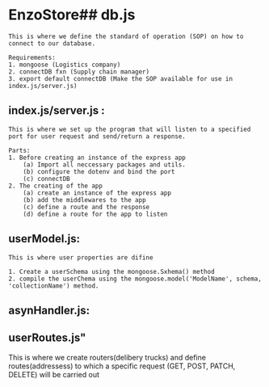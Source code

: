 # EnzoStore## db.js
    This is where we define the standard of operation (SOP) on how to connect to our database.

    Requirements:
    1. mongoose (Logistics company)
    2. connectDB fxn (Supply chain manager)
    3. export default connectDB (Make the SOP available for use in index.js/server.js)

## index.js/server.js : 
    This is where we set up the program that will listen to a specified port for user request and send/return a response.

    Parts:
    1. Before creating an instance of the express app
        (a) Import all neccessary packages and utils.
        (b) configure the dotenv and bind the port
        (c) connectDB
    2. The creating of the app
        (a) create an instance of the express app
        (b) add the middlewares to the app
        (c) define a route and the response
        (d) define a route for the app to listen 

## userModel.js:
    This is where user properties are difine

    1. Create a userSchema using the mongoose.Sxhema() method
    2. compile the userChema using the mongoose.model('ModelName', schema, 'collectionName') method.

## asynHandler.js:

## userRoutes.js"
This is where we create routers(delibery trucks) and define routes(addressess) to which a specific request (GET, POST, PATCH, DELETE) will be carried out